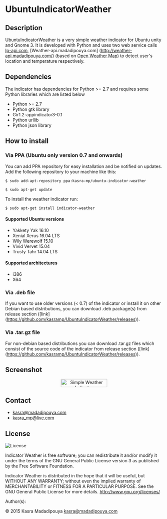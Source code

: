 # UbuntuIndicatorWeather
## Description
UbuntuIndicatorWeather is a very simple weather indicator for Ubuntu unity and Gnome 3. It is developed with Python and uses two web service calls [Ip-api.com](http://ip-api.com/), [Weather-api.madadipouya.com] (http://weather-api.madadipouya.com/) (based on [Open Weather Map](http://api.openweathermap.org/)) to detect user's location and temperature respectively. 

## Dependencies
The indicator has dependencies for Python >= 2.7 and requires some Python libraries which are listed below
* Python >= 2.7
* Python gtk library
* Gir1.2-appindicator3-0.1
* Python urllib
* Python json library

## How to install
### Via PPA (Ubuntu only version 0.7 and onwards)
You can add PPA repository for easy installation and be notified on updates. Add the following repository to your machine like this:

`$ sudo add-apt-repository ppa:kasra-mp/ubuntu-indicator-weather`

`$ sudo apt-get update`


To install the weather indicator run:

`$ sudo apt-get install indicator-weather`

#### Supported Ubuntu versions
* Yakkety Yak 16.10
* Xenial Xerus 16.04 LTS
* Wily Werewolf 15.10
* Vivid Vervet 15.04
* Trusty Tahr 14.04 LTS

#### Supported architectures
* i386
* X64

### Via .deb file
If you want to use older versions (< 0.7) of the indicator or install it on other Debian based distributions, you can download .deb package(s) from release section ([link] (https://github.com/kasramp/UbuntuIndicatorWeather/releases)).

### Via .tar.gz file
For non-debian based distributions you can download .tar.gz files which consist of the source code of the indicator from release section ([link] (https://github.com/kasramp/UbuntuIndicatorWeather/releases)).

## Screenshot
<p align="center">
<img src="http://blog.madadipouya.com/wp-content/uploads/2014/07/Screenshot-from-2015-12-25-14-08-10.png" alt="Simple Weather Indicator" height="26" width="148"/>
</p>

## Contact
* kasra@madadipouya.com
* kasra_mp@live.com
	
## License
<p>
<img src="https://www.gnu.org/graphics/gplv3-127x51.png" alt="License"/>
</p>

Indicator Weather is free software; you can redistribute it and/or modify
it under the terms of the GNU General Public License version 3
as published by the Free Software Foundation.

Indicator Weather is distributed in the hope that it will be useful,
but WITHOUT ANY WARRANTY; without even the implied warranty of
MERCHANTABILITY or FITNESS FOR A PARTICULAR PURPOSE.  See the
GNU General Public License for more details.  <http://www.gnu.org/licenses/>

Author(s):

© 2015 Kasra Madadipouya <kasra@madadipouya.com>


